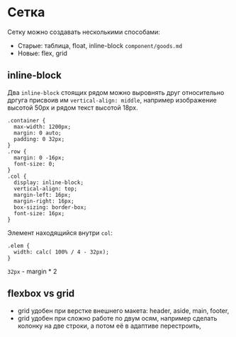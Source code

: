 # Сетка
Сетку можно создавать несколькими способами:
- Старые: таблица, float, inline-block `component/goods.md`
- Новые: flex, grid

## inline-block
Два `inline-block` стоящих рядом можно выровнять друг относительно дргуга присвоив им `vertical-align: middle`, например изображение высотой 50px и рядом текст высотой 18px.

    .container {
      max-width: 1200px;
      margin: 0 auto;
      padding: 0 32px;
    }
    .row {
      margin: 0 -16px;
      font-size: 0;
    }
    .col {
      display: inline-block;
      vertical-align: top;
      margin-left: 16px;
      margin-right: 16px;
      box-sizing: border-box;
      font-size: 16px;
    }

Элемент находящийся внутри `col`:

    .elem {
      width: calc( 100% / 4 - 32px);
    }

`32px` - margin * 2

## flexbox vs grid
- grid удобен при верстке внешнего макета: header, aside, main, footer,
- grid удобен при сложно работе по двум осям, например сделать колонку на две строки, а потом её в адаптиве перестроить,
